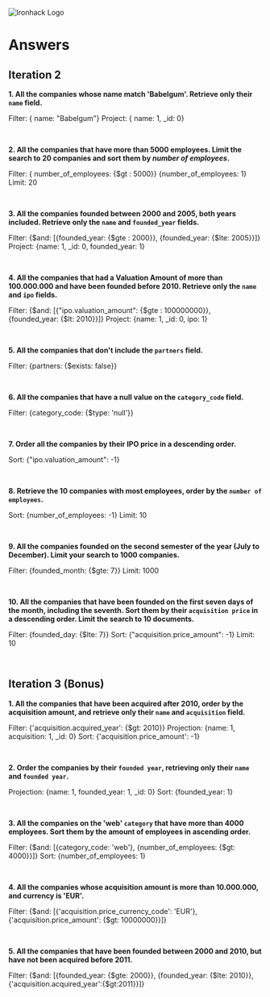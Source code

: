 ![Ironhack Logo](https://i.imgur.com/1QgrNNw.png)

# Answers

## Iteration 2

**1. All the companies whose name match 'Babelgum'. Retrieve only their `name` field.**

Filter: { name: "Babelgum"}
Project: { name: 1, _id: 0}

<br>

**2. All the companies that have more than 5000 employees. Limit the search to 20 companies and sort them by *number of employees*.**

Filter: { number_of_employees: {$gt : 5000}}
{number_of_employees: 1}
Limit: 20

<br>

**3. All the companies founded between 2000 and 2005, both years included. Retrieve only the `name` and `founded_year` fields.**

Filter: {$and: [{founded_year: {$gte : 2000}}, {founded_year: {$lte: 2005}}]}
Project: {name: 1, _id: 0, founded_year: 1}

<br>

**4. All the companies that had a Valuation Amount of more than 100.000.000 and have been founded before 2010. Retrieve only the `name` and `ipo` fields.**

Filter: {$and: [{"ipo.valuation_amount": {$gte : 100000000}}, {founded_year: {$lt: 2010}}]}
Project: {name: 1, _id: 0, ipo: 1}

<br>

**5. All the companies that don't include the `partners` field.**

Filter: {partners: {$exists: false}}

<br>

**6. All the companies that have a null value on the `category_code` field.**

Filter: {category_code: {$type: 'null'}}

<br>

**7. Order all the companies by their IPO price in a descending order.**

Sort: {"ipo.valuation_amount": -1}

<br>

**8. Retrieve the 10 companies with most employees, order by the `number of employees`.**

Sort: {number_of_employees: -1}
Limit: 10

<br>

**9. All the companies founded on the second semester of the year (July to December). Limit your search to 1000 companies.**

Filter: {founded_month: {$gte: 7}}
Limit: 1000

<br>

**10. All the companies that have been founded on the first seven days of the month, including the seventh. Sort them by their `acquisition price` in a descending order. Limit the search to 10 documents.**

Filter: {founded_day: {$lte: 7}}
Sort: {"acquisition.price_amount": -1}
Limit: 10

<br>

## Iteration 3 (Bonus)

**1. All the companies that have been acquired after 2010, order by the acquisition amount, and retrieve only their `name` and `acquisition` field.**

Filter: {'acquisition.acquired_year': {$gt: 2010}}
Projection: {name: 1, acquisition: 1, _id: 0}
Sort: {'acquisition.price_amount': -1}

<br>

**2. Order the companies by their `founded year`, retrieving only their `name` and `founded year`.**

Projection: {name: 1, founded_year: 1, _id: 0}
Sort: {founded_year: 1}

<br>

**3. All the companies on the 'web' `category` that have more than 4000 employees. Sort them by the amount of employees in ascending order.**

Filter: {$and: [{category_code: 'web'}, {number_of_employees: {$gt: 4000}}]}
Sort: {number_of_employees: 1}

<br>

**4. All the companies whose acquisition amount is more than 10.000.000, and currency is 'EUR'.**

Filter: {$and: [{'acquisition.price_currency_code': 'EUR'}, {'acquisition.price_amount': {$gt: 10000000}}]}

<br>

**5. All the companies that have been founded between 2000 and 2010, but have not been acquired before 2011.**

Filter: {$and: [{founded_year: {$gte: 2000}}, {founded_year: {$lte: 2010}}, {'acquisition.acquired_year':{$gt:2011}}]}

<br>
